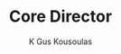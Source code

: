 ---
layout: post
title: Core Director
author: K Gus Kousoulas
school: Louisiana State University, School of Veterinary Medicine
project-type: TestElement
image: "vtgusk@lsu.edu"
categories: project-investigator
email: vtgusk@lsu.edu
phone: 
zip: 70803
city: Baton Rouge
state: Louisiana
link: https://lsu.edu/vetmed/faculty/kousoulas.php
---